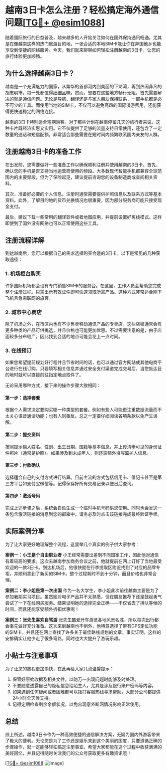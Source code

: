 # 越南3日卡怎么注册？轻松搞定海外通信问题[[TG💪+ @esim1088](https://t.me/s/esim1088)]

随着国际旅行的日益普及，越来越多的人开始关注如何在国外保持通讯畅通。尤其是在像越南这样的热门旅游目的地，一张合适的本地SIM卡能让你在异国他乡也能享受到便捷的网络服务。今天，我们就来聊聊如何轻松注册越南的3日卡，让您的旅行体验更加顺畅。

## 为什么选择越南3日卡？

越南是一个充满魅力的国家，从繁华的首都河内到美丽的下龙湾，再到热闹非凡的胡志明市，每一处都值得细细品味。然而，想要在这些地方畅行无阻，首先需要解决的就是通信问题。无论是导航、翻译还是与家人朋友保持联系，一部手机都是必不可少的工具。而使用当地的SIM卡，不仅可以避免高昂的国际漫游费用，还能获得更快速稳定的网络连接。

越南的3日卡特别适合短期游客。对于那些计划在越南停留几天的旅行者来说，这种卡片既经济实惠又实用。它不仅提供了足够的流量支持日常使用，还包含了一定数量的通话和短信配额，非常适合那些需要在短时间内频繁联系国内亲友的人群。

## 注册越南3日卡的准备工作

在出发前，您需要做好一些准备工作以确保顺利注册并使用越南的3日卡。首先，确认您的手机是否支持当地运营商使用的频段。大多数现代智能手机都兼容全球范围内的主要频段，但为了保险起见，建议提前咨询您的设备制造商或查阅相关资料。

其次，准备好必要的个人信息。注册时通常需要提供护照信息以及联系方式等基本资料。此外，了解目的地的货币兑换情况也很重要，因为部分服务商可能只接受现金支付。

最后，建议下载一些常用的翻译软件或者地图应用，并提前设置好离线模式。这样即使到了国外没有网络也可以正常使用这些工具。

## 注册流程详解

到达越南后，您可以根据自己的需求选择购买合适的3日卡。以下是常见的几种获取途径：

### 1. 机场柜台购买
许多国际机场都会设有专门销售SIM卡的服务台。在这里，工作人员会帮助您完成整个注册过程。只需出示有效证件即可快速领取所需产品。这种方式非常适合刚下飞机且急需联网的旅客。

### 2. 城市中心商店
除了机场之外，在市区内也有不少售卖移动通讯产品的专卖店。这些店铺通常会有更多种类的产品可供挑选，并且价格也可能更加优惠。不过需要注意的是，由于店面较多分布较广，因此找到合适的地点可能会花上一点时间。

### 3. 在线预订
如果您希望提前规划好行程并且节省时间的话，也可以通过官方网站或其他电商平台进行在线订购。只要填写相关信息并通过安全支付渠道完成交易后，当您抵达目的地时就可以直接前往指定地点取件了。

无论采用哪种方式，接下来的操作步骤大致相同：

#### 第一步：选择套餐
根据个人需求决定要购买哪一种类型的套餐。例如有些人可能更注重数据流量而不太关心语音通话功能；也有人则相反。总之一定要仔细阅读各项条款以免产生误解。

#### 第二步：提交资料
按照提示输入姓名、性别、出生日期、国籍等基本信息，并上传清晰可见的身份证件照片（通常是护照）。如果涉及到未成年人，则还需额外填写监护人信息。

#### 第三步：付款确认
选择适合自己的支付方式进行结算。目前主流的方式包括信用卡、借记卡甚至是第三方平台如支付宝微信等。记得保存好所有交易记录以便日后查询。

#### 第四步：激活号码
完成上述步骤之后，系统会自动生成一个临时手机号码供您使用。同时也会发送一条包含激活链接的消息到您的邮箱中，请务必及时点击该链接完成最终验证手续。

## 实际案例分享

为了让大家更好地理解整个流程，这里举几个真实的例子供大家参考：

**案例一：小王是个自由职业者**
小王经常需要出差到不同国家工作，因此他对通信有着较高的要求。这次去越南参加商务会议之前，他就提前在网上订好了当地最受欢迎的一款3日卡。到达机场后，他很快就在行李提取区附近找到了对应的品牌专柜，并顺利拿到了新买的SIM卡。整个过程耗时不到十分钟，而且价格也非常合理。

**案例二：李小姐是第一次出国**
作为一名大学生，李小姐此次前往越南主要是为了参加暑期实习项目。虽然她对电子产品并不太熟悉，但在朋友推荐下还是鼓起勇气尝试了一下在线购买服务。结果证明她的选择完全正确——不仅省去了排队等候的时间，而且还能享受额外折扣优惠呢！

**案例三：张先生喜欢自驾游**
张先生酷爱开车游览各地风景名胜，所以每次出行都会事先做好充分准备。这次来到越南也不例外，他特意选择了带有GPS定位功能的SIM卡，并且还在网上查找了许多关于最佳路线规划的文章。事实证明，这样的安排确实让他少走了很多弯路，同时也大大提升了游玩乐趣。

## 小贴士与注意事项

为了让您的旅程更加愉快，在此再给大家几点温馨提示：

1. 保管好原始收据及相关文件，以防万一出现问题时能够及时处理。
2. 不要随意透露自己的隐私信息给陌生人，尤其是涉及银行账户密码等内容。
3. 如果遇到任何疑问或者困难都可以拨打客服热线寻求帮助，大部分公司都提供24小时全天候支持。
4. 记得定期检查剩余余额状况，以免出现意外断网情况影响正常使用。

## 总结

综上所述，越南3日卡作为一种高效便捷的通信解决方案，无疑为国内外游客带来了极大的便利。无论您是为了工作还是娱乐来到这个美丽的国度，只要遵循正确的步骤操作，就一定能够轻松搞定注册事宜。希望大家都能在这个过程中收获满满的美好回忆，并且记得随时关注我们的公众号获取更多有趣资讯哦！

[[TG💪+ @esim1088](https://t.me/s/esim1088) ![Image](https://i.postimg.cc/4NQfJmqS/Snipaste-2025-05-13-00-14-12.png)]